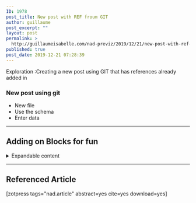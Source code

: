 ```yaml
---
ID: 1978
post_title: New post with REF froum GIT
author: guillaume
post_excerpt: ""
layout: post
permalink: >
  http://guillaumeisabelle.com/nad-previz/2019/12/21/new-post-with-ref-froum-git/
published: true
post_date: 2019-12-21 07:28:39
---
```

<!-- wp:paragraph -->

Exploration :Creating a new post using GIT that has references already added in

<!-- /wp:paragraph -->

<!-- wp:heading {"level":3} -->

### New post using git

<!-- /wp:heading -->

<!-- wp:list -->

*   New file
*   Use the schema
*   Enter data

<!-- /wp:list -->

<!-- wp:separator -->

<hr class="wp-block-separator" />

<!-- /wp:separator -->

<!-- wp:heading -->

## Adding on Blocks for fun

<!-- /wp:heading -->

<!-- wp:atomic-blocks/ab-accordion -->

<div class="wp-block-atomic-blocks-ab-accordion ab-block-accordion">
  <details><summary class="ab-accordion-title">Expandable content</summary><div class="ab-accordion-text">
    <!-- wp:list -->
    
    <ul>
      <li>
        These are nested
      </li>
      <li>
        Under an expandable
      </li>
    </ul>
    
    <!-- /wp:list -->
    
    <!-- wp:paragraph -->
    
    <p>
    </p>
    
    <!-- /wp:paragraph -->
  </div></details>
</div>

<!-- /wp:atomic-blocks/ab-accordion -->

<!-- wp:separator -->

<hr class="wp-block-separator" />

<!-- /wp:separator -->

<!-- wp:heading -->

## Referenced Article

<!-- /wp:heading -->

<!-- wp:paragraph -->

[zotpress tags="nad.article" abstract=yes cite=yes download=yes]

<!-- /wp:paragraph -->